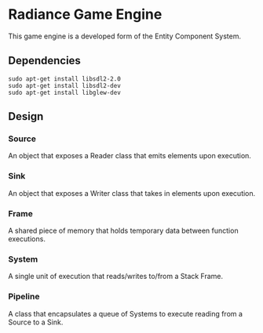 # Radiance Game Engine
This game engine is a developed form of the Entity Component System. 

## Dependencies
```
sudo apt-get install libsdl2-2.0
sudo apt-get install libsdl2-dev
sudo apt-get install libglew-dev
```
## Design

### Source
An object that exposes a Reader class that emits elements upon execution.

### Sink
An object that exposes a Writer class that takes in elements upon execution.

### Frame
A shared piece of memory that holds temporary data between function executions.

### System
A single unit of execution that reads/writes to/from a Stack Frame.

### Pipeline
A class that encapsulates a queue of Systems to execute reading from a Source to a Sink.



